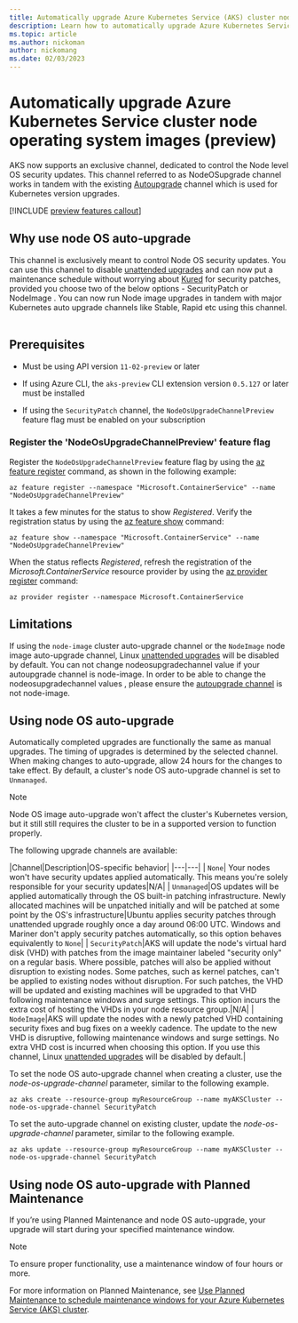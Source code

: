 ```yaml
---
title: Automatically upgrade Azure Kubernetes Service (AKS) cluster node operating system images
description: Learn how to automatically upgrade Azure Kubernetes Service (AKS) cluster node operating system images.
ms.topic: article
ms.author: nickoman
author: nickomang
ms.date: 02/03/2023
---
```


# Automatically upgrade Azure Kubernetes Service cluster node operating system images (preview)

AKS now supports an exclusive channel, dedicated to control the Node level OS security updates. This channel referred to as NodeOSupgrade channel works in tandem with the existing [Autoupgrade][Autoupgrade] channel which is used for Kubernetes version upgrades. 

[!INCLUDE [preview features callout](./includes/preview/preview-callout.md)]

## Why use node OS auto-upgrade

This channel is exclusively meant to control Node OS security updates. You can use this channel to disable [unattended upgrades][unattended-upgrades] and can now put a maintenance schedule without worrying about [Kured][kured] for security patches, provided you choose two of the below options - SecurityPatch or NodeImage . You can now run Node image upgrades in tandem with major Kubernetes auto upgrade channels like Stable, Rapid etc using this channel.  

## Prerequisites

- Must be using API version `11-02-preview` or later

- If using Azure CLI, the `aks-preview` CLI extension version `0.5.127` or later must be installed

- If using the `SecurityPatch` channel, the `NodeOsUpgradeChannelPreview` feature flag must be enabled on your subscription

### Register the 'NodeOsUpgradeChannelPreview' feature flag

Register the `NodeOsUpgradeChannelPreview` feature flag by using the [az feature register][az-feature-register] command, as shown in the following example:

```azurecli-interactive
az feature register --namespace "Microsoft.ContainerService" --name "NodeOsUpgradeChannelPreview"
```

It takes a few minutes for the status to show *Registered*. Verify the registration status by using the [az feature show][az-feature-show] command:

```azurecli-interactive
az feature show --namespace "Microsoft.ContainerService" --name "NodeOsUpgradeChannelPreview"
```

When the status reflects *Registered*, refresh the registration of the *Microsoft.ContainerService* resource provider by using the [az provider register][az-provider-register] command:

```azurecli-interactive
az provider register --namespace Microsoft.ContainerService
```

## Limitations

If using the `node-image` cluster auto-upgrade channel or the `NodeImage` node image auto-upgrade channel, Linux [unattended upgrades][unattended-upgrades] will be disabled by default. You can not change nodeosupgradechannel value if your autoupgrade channel is node-image. In order to be able to change the nodeosupgradechannel values , please ensure the [autoupgrade channel][Autoupgrade] is not node-image. 

## Using node OS auto-upgrade

Automatically completed upgrades are functionally the same as manual upgrades. The timing of upgrades is determined by the selected channel. When making changes to auto-upgrade, allow 24 hours for the changes to take effect. By default, a cluster's node OS auto-upgrade channel is set to `Unmanaged`.

> [!NOTE]
> Node OS image auto-upgrade won't affect the cluster's Kubernetes version, but it still still requires the cluster to be in a supported version to function properly.

The following upgrade channels are available:

|Channel|Description|OS-specific behavior|
|---|---|
| `None`| Your nodes won't have security updates applied automatically. This means you're solely responsible for your security updates|N/A|
| `Unmanaged`|OS updates will be applied automatically through the OS built-in patching infrastructure. Newly allocated machines will be unpatched initially and will be patched at some point by the OS's infrastructure|Ubuntu applies security patches through unattended upgrade roughly once a day around 06:00 UTC. Windows and Mariner don't apply security patches automatically, so this option behaves equivalently to `None`|
| `SecurityPatch`|AKS will update the node's virtual hard disk (VHD) with patches from the image maintainer labeled "security only" on a regular basis. Where possible, patches will also be applied without disruption to existing nodes. Some patches, such as kernel patches, can't be applied to existing nodes without disruption. For such patches, the VHD will be updated and existing machines will be upgraded to that VHD following maintenance windows and surge settings. This option incurs the extra cost of hosting the VHDs in your node resource group.|N/A|
| `NodeImage`|AKS will update the nodes with a newly patched VHD containing security fixes and bug fixes on a weekly cadence. The update to the new VHD is disruptive, following maintenance windows and surge settings. No extra VHD cost is incurred when choosing this option. If you use this channel, Linux [unattended upgrades][unattended-upgrades] will be disabled by default.|

To set the node OS auto-upgrade channel when creating a cluster, use the *node-os-upgrade-channel* parameter, similar to the following example.

```azurecli-interactive
az aks create --resource-group myResourceGroup --name myAKSCluster --node-os-upgrade-channel SecurityPatch
```

To set the auto-upgrade channel on existing cluster, update the *node-os-upgrade-channel* parameter, similar to the following example.

```azurecli-interactive
az aks update --resource-group myResourceGroup --name myAKSCluster --node-os-upgrade-channel SecurityPatch
```

## Using node OS auto-upgrade with Planned Maintenance

If you’re using Planned Maintenance and node OS auto-upgrade, your upgrade will start during your specified maintenance window.

> [!NOTE]
> To ensure proper functionality, use a maintenance window of four hours or more.

For more information on Planned Maintenance, see [Use Planned Maintenance to schedule maintenance windows for your Azure Kubernetes Service (AKS) cluster][planned-maintenance].

<!-- LINKS -->
[planned-maintenance]: planned-maintenance.md
[release-tracker]: release-tracker.md
[az-provider-register]: /cli/azure/provider#az-provider-register
[az-feature-register]: /cli/azure/feature#az-feature-register
[az-feature-show]: /cli/azure/feature#az-feature-show
[upgrade-aks-cluster]: upgrade-cluster.md
[unattended-upgrades]: https://help.ubuntu.com/community/AutomaticSecurityUpdates
[Autoupgrade]: auto-upgrade-cluster.md
[kured]: https://learn.microsoft.com/en-us/azure/aks/node-updates-kured